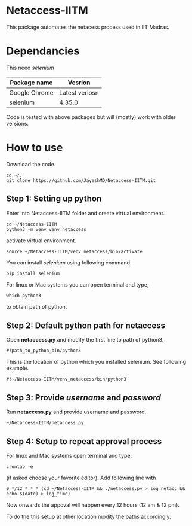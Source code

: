 # Netaccess-IITM

This package automates the netacess process used in IIT Madras. 

# Dependancies

This need *selenium*

| Package name | Vesrion|
|--------------|---------|
| Google Chrome| Latest veriosn| 
| selenium     | 4.35.0 |

Code is tested with above packages but will (mostly) work with older versions.

# How to use

Download the code.

```
cd ~/.
git clone https://github.com/JayeshMD/Netaccess-IITM.git
```

## Step 1: Setting up python
Enter into Netaccess-IITM folder and create virtual environment.

```
cd ~/Netaccess-IITM 
python3 -m venv venv_netaccess
```

activate virtual environment.

```
source ~/Netaccess-IITM/venv_netaccess/bin/activate
```
You can install *selenium* using following command.

```
pip install selenium
```

For linux or Mac systems you can open terminal and type, 
```
which python3
```
to obtain path of python.

## Step 2: Default python path for netaccess

Open **netaccess.py** and modify the first line to path of python3.

```
#!path_to_python_bin/python3
```

This is the location of python which you installed selenium. See following example.

```
#!~/Netaccess-IITM/venv_netaccess/bin/python3
```

## Step 3: Provide *username* and *password*

Run **netaccess.py** and provide username and password.

```
~/Netaccess-IITM/netaccess.py 
```

## Step 4: Setup to repeat approval process

For linux and Mac systems open terminal and type,
```
crontab -e
```

(if asked choose your favorite editor).
Add following line with 

```
0 */12 * * * (cd ~/Netaccess-IITM && ./netaccess.py > log_netacc && echo $(date) > log_time)
```

Now onwards the appoval will happen every 12 hours (12 am & 12 pm).

To do the this setup at other location modity the paths accordingly.




